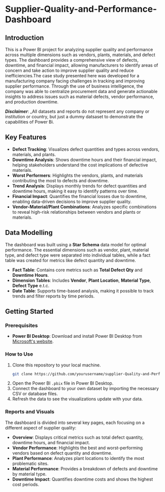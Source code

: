 # Supplier-Quality-and-Performance-Dashboard

## Introduction
This is a Power BI project for analyzing supplier quality and performance across multiple dimensions such as vendors, plants, materials, and defect types. The dashboard provides a comprehensive view of defects, downtime, and financial impact, allowing manufacturers to identify areas of concern and take action to improve supplier quality and reduce inefficiencies.The case study presented here was developed for a manufacturing company facing challenges in tracking and improving supplier performance. Through the use of business intelligence, the company was able to centralize procurement data and generate actionable insights to address issues such as material defects, vendor performance, and production downtime.

**_Disclaimer_**: _All datasets and reports do not represent any company or institution or country, but just a dummy datsaset to demonstrate the capabilities of Power Bi.

## Key Features
- **Defect Tracking**: Visualizes defect quantities and types across vendors, materials, and plants.
- **Downtime Analysis**: Shows downtime hours and their financial impact, helping stakeholders understand the cost implications of defective materials.
- **Worst Performers**: Highlights the vendors, plants, and materials contributing the most to defects and downtime.
- **Trend Analysis**: Displays monthly trends for defect quantities and downtime hours, making it easy to identify patterns over time.
- **Financial Impact**: Quantifies the financial losses due to downtime, enabling data-driven decisions to improve supplier quality.
- **Vendor-Material/Plant Combinations**: Analyzes specific combinations to reveal high-risk relationships between vendors and plants or materials.


## Data Modelling
The dashboard was built using a **Star Schema** data model for optimal performance. The essential dimensions such as vendor, plant, material type, and defect type were separated into individual tables, while a fact table was created for metrics like defect quantity and downtime.

- **Fact Table**: Contains core metrics such as **Total Defect Qty** and **Downtime Hours**.
- **Dimension Tables**: Includes **Vendor**, **Plant Location**, **Material Type**, **Defect Type** e.t.c.
- **Date Table**: Supports time-based analysis, making it possible to track trends and filter reports by time periods.

## Getting Started
### Prerequisites
- **Power BI Desktop**: Download and install Power BI Desktop from [Microsoft's website](https://powerbi.microsoft.com/desktop/).

### How to Use
1. Clone this repository to your local machine.
   ```bash
   git clone https://github.com/yourusername/supplier-Quality-and-Performance-Dashboard.git
2. Open the Power BI `.pbix` file in Power BI Desktop.
3. Connect the dashboard to your own dataset by importing the necessary CSV or database files.
4. Refresh the data to see the visualizations update with your data.

### Reports and Visuals
The dashboard is divided into several key pages, each focusing on a different aspect of supplier quality:

- **Overview**: Displays critical metrics such as total defect quantity, downtime hours, and financial impact.
- **Vendor Performance**: Highlights the best and worst-performing vendors based on defect quantity and downtime.
- **Plant Performance**: Analyzes plant locations to identify the most problematic sites.
- **Material Performance**: Provides a breakdown of defects and downtime by material type.
- **Downtime Impact**: Quantifies downtime costs and shows the highest cost periods.



